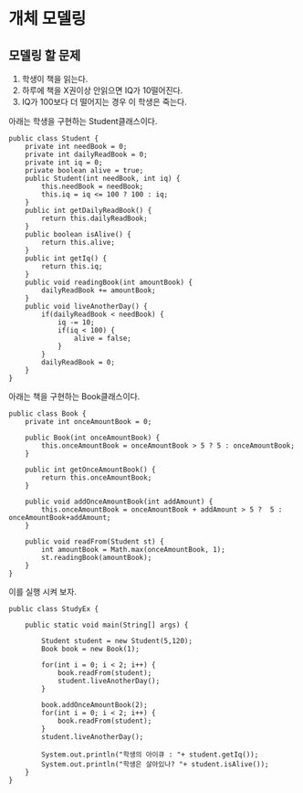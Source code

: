 # 개체 모델링

## 모델링 할 문제   
1. 학생이 책을 읽는다.
2. 하루에 책을 X권이상 안읽으면 IQ가 10떨어진다.
3. IQ가 100보다 더 떨어지는 경우 이 학생은 죽는다.

아래는 학생을 구현하는 Student클래스이다.

    public class Student {
        private int needBook = 0;
        private int dailyReadBook = 0;
        private int iq = 0;
        private boolean alive = true;
        public Student(int needBook, int iq) {
            this.needBook = needBook;
            this.iq = iq <= 100 ? 100 : iq;
        }
        public int getDailyReadBook() {
            return this.dailyReadBook;
        }
        public boolean isAlive() {
            return this.alive;
        }
        public int getIq() {
            return this.iq;
        }
        public void readingBook(int amountBook) {
            dailyReadBook += amountBook;
        }
        public void liveAnotherDay() {
            if(dailyReadBook < needBook) {
                iq -= 10;
                if(iq < 100) {
                    alive = false;
                }
            }
            dailyReadBook = 0;
        }
    }

아래는 책을 구현하는 Book클래스이다.

    public class Book {
        private int onceAmountBook = 0;
        
        public Book(int onceAmountBook) {
            this.onceAmountBook = onceAmountBook > 5 ? 5 : onceAmountBook;
        }
        
        public int getOnceAmountBook() {
            return this.onceAmountBook;
        }
        
        public void addOnceAmountBook(int addAmount) {
            this.onceAmountBook = onceAmountBook + addAmount > 5 ?  5 : onceAmountBook+addAmount;
        }
        
        public void readFrom(Student st) {
            int amountBook = Math.max(onceAmountBook, 1);
            st.readingBook(amountBook);
        }
    }

이를 실행 시켜 보자.

    public class StudyEx {
	
        public static void main(String[] args) {

            Student student = new Student(5,120);
            Book book = new Book(1);
            
            for(int i = 0; i < 2; i++) {
                book.readFrom(student);	
                student.liveAnotherDay();
            }
            
            book.addOnceAmountBook(2);
            for(int i = 0; i < 2; i++) {
                book.readFrom(student);	
            }
            student.liveAnotherDay();
            
            System.out.println("학생의 아이큐 : "+ student.getIq());
            System.out.println("학생은 살아있나? "+ student.isAlive());
        }
    }
    